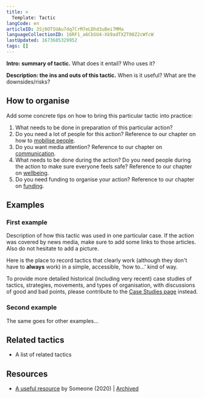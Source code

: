 ```yaml
---
title: >
  Template: Tactic
langCode: en
articleID: 3Sj0OTSUAu7dq7CrM7eLDhd3uBei7MMa
languageCollectionID: 16RF1_a6CbSU4-Xk9adTXZT00Z2cWfcW
lastUpdated: 1673685329952
tags: []
---
```


**Intro: summary of tactic.** What does it entail? Who uses it?

**Description: the ins and outs of this tactic.** When is it useful? What are the downsides/risks?

## How to organise

Add some concrete tips on how to bring this particular tactic into practice:

1.  What needs to be done in preparation of this particular action?
2.  Do you need a lot of people for this action? Reference to our chapter on how to [mobilise people](/mobilise).
3.  Do you want media attention? Reference to our chapter on [communication](/communication).
4.  What needs to be done during the action? Do you need people during the action to make sure everyone feels safe? Reference to our chapter on [wellbeing](/wellbeing).
5.  Do you need funding to organise your action? Reference to our chapter on [funding](/funding).

## Examples

### First example

Description of how this tactic was used in one particular case. If the action was covered by news media, make sure to add some links to those articles. Also do not hesitate to add a picture.

Here is the place to record tactics that clearly work (although they don't have to **always** work) in a simple, accessible, ‘how to…’ kind of way.

To provide more detailed historical (including very recent) case studies of tactics, strategies, movements, and types of organisation, with discussions of good and bad points, please contribute to the [Case Studies page](/strategy/intel/PESTLE) instead.

### Second example

The same goes for other examples...

## Related tactics

-   A list of related tactics

## Resources

-   [A useful resource](/templates/tactic/#) by Someone (2020) | [Archived](/templates/tactic/#)
